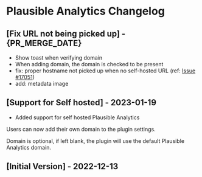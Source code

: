 # Plausible Analytics Changelog

## [Fix URL not being picked up] - {PR_MERGE_DATE}

- Show toast when verifying domain
- When adding domain, the domain is checked to be present
- fix: proper hostname not picked up when no self-hosted URL (ref: [Issue #17051](https://github.com/raycast/extensions/issues/17051))
- add: metadata image 

## [Support for Self hosted] - 2023-01-19

- Added support for self hosted Plausible Analytics 

Users can now add their own domain to the plugin settings.

Domain is optional, if left blank, the plugin will use the default Plausible Analytics domain.

## [Initial Version] - 2022-12-13

